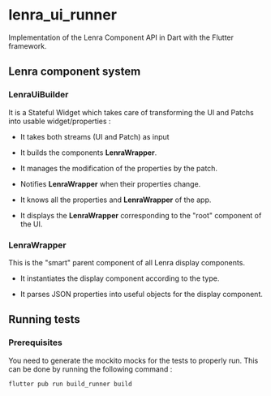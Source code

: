 # lenra_ui_runner

Implementation of the Lenra Component API in Dart with the Flutter framework.

## Lenra component system

### LenraUiBuilder
It is a Stateful Widget which takes care of transforming the UI and Patchs into usable widget/properties : 

 - It takes both streams (UI and Patch) as input 

 - It builds the components **LenraWrapper**.
 - It manages the modification of the properties by the patch.

 - Notifies **LenraWrapper** when their properties change.
 - It knows all the properties and **LenraWrapper** of the app.
 - It displays the **LenraWrapper** corresponding to the "root" component of the UI.

### LenraWrapper
This is the "smart" parent component of all Lenra display components.

- It instantiates the display component according to the type.

- It parses JSON properties into useful objects for the display component.

## Running tests
### Prerequisites

You need to generate the mockito mocks for the tests to properly run. This can be done by running the following command :

```bash
flutter pub run build_runner build
```